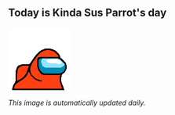 ## Today is Kinda Sus Parrot's day

![An animated GIF of a parrot, probably multi-colored](https://raw.githubusercontent.com/jmhobbs/cultofthepartyparrot.com/master/parrots/hd/kindasusparrot.gif)

*This image is automatically updated daily.*
